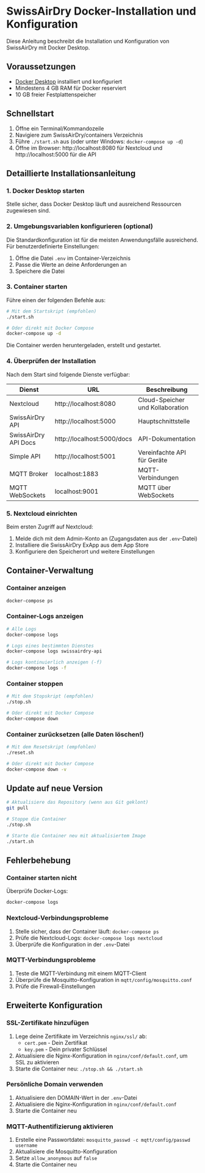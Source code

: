 # SwissAirDry Docker-Installation und Konfiguration

Diese Anleitung beschreibt die Installation und Konfiguration von SwissAirDry mit Docker Desktop.

## Voraussetzungen

- [Docker Desktop](https://www.docker.com/products/docker-desktop/) installiert und konfiguriert
- Mindestens 4 GB RAM für Docker reserviert
- 10 GB freier Festplattenspeicher

## Schnellstart

1. Öffne ein Terminal/Kommandozeile
2. Navigiere zum SwissAirDry/containers Verzeichnis
3. Führe `./start.sh` aus (oder unter Windows: `docker-compose up -d`)
4. Öffne im Browser: http://localhost:8080 für Nextcloud und http://localhost:5000 für die API

## Detaillierte Installationsanleitung

### 1. Docker Desktop starten

Stelle sicher, dass Docker Desktop läuft und ausreichend Ressourcen zugewiesen sind.

### 2. Umgebungsvariablen konfigurieren (optional)

Die Standardkonfiguration ist für die meisten Anwendungsfälle ausreichend. Für benutzerdefinierte Einstellungen:

1. Öffne die Datei `.env` im Container-Verzeichnis
2. Passe die Werte an deine Anforderungen an
3. Speichere die Datei

### 3. Container starten

Führe einen der folgenden Befehle aus:

```bash
# Mit dem Startskript (empfohlen)
./start.sh

# Oder direkt mit Docker Compose
docker-compose up -d
```

Die Container werden heruntergeladen, erstellt und gestartet.

### 4. Überprüfen der Installation

Nach dem Start sind folgende Dienste verfügbar:

| Dienst | URL | Beschreibung |
|--------|-----|-------------|
| Nextcloud | http://localhost:8080 | Cloud-Speicher und Kollaboration |
| SwissAirDry API | http://localhost:5000 | Hauptschnittstelle |
| SwissAirDry API Docs | http://localhost:5000/docs | API-Dokumentation |
| Simple API | http://localhost:5001 | Vereinfachte API für Geräte |
| MQTT Broker | localhost:1883 | MQTT-Verbindungen |
| MQTT WebSockets | localhost:9001 | MQTT über WebSockets |

### 5. Nextcloud einrichten

Beim ersten Zugriff auf Nextcloud:

1. Melde dich mit dem Admin-Konto an (Zugangsdaten aus der `.env`-Datei)
2. Installiere die SwissAirDry ExApp aus dem App Store
3. Konfiguriere den Speicherort und weitere Einstellungen

## Container-Verwaltung

### Container anzeigen

```bash
docker-compose ps
```

### Container-Logs anzeigen

```bash
# Alle Logs
docker-compose logs

# Logs eines bestimmten Dienstes
docker-compose logs swissairdry-api

# Logs kontinuierlich anzeigen (-f)
docker-compose logs -f
```

### Container stoppen

```bash
# Mit dem Stopskript (empfohlen)
./stop.sh

# Oder direkt mit Docker Compose
docker-compose down
```

### Container zurücksetzen (alle Daten löschen!)

```bash
# Mit dem Resetskript (empfohlen)
./reset.sh

# Oder direkt mit Docker Compose
docker-compose down -v
```

## Update auf neue Version

```bash
# Aktualisiere das Repository (wenn aus Git geklont)
git pull

# Stoppe die Container
./stop.sh

# Starte die Container neu mit aktualisiertem Image
./start.sh
```

## Fehlerbehebung

### Container starten nicht

Überprüfe Docker-Logs:

```bash
docker-compose logs
```

### Nextcloud-Verbindungsprobleme

1. Stelle sicher, dass der Container läuft: `docker-compose ps`
2. Prüfe die Nextcloud-Logs: `docker-compose logs nextcloud`
3. Überprüfe die Konfiguration in der `.env`-Datei

### MQTT-Verbindungsprobleme

1. Teste die MQTT-Verbindung mit einem MQTT-Client
2. Überprüfe die Mosquitto-Konfiguration in `mqtt/config/mosquitto.conf`
3. Prüfe die Firewall-Einstellungen

## Erweiterte Konfiguration

### SSL-Zertifikate hinzufügen

1. Lege deine Zertifikate im Verzeichnis `nginx/ssl/` ab:
   - `cert.pem` - Dein Zertifikat
   - `key.pem` - Dein privater Schlüssel
2. Aktualisiere die Nginx-Konfiguration in `nginx/conf/default.conf`, um SSL zu aktivieren
3. Starte die Container neu: `./stop.sh && ./start.sh`

### Persönliche Domain verwenden

1. Aktualisiere den DOMAIN-Wert in der `.env`-Datei
2. Aktualisiere die Nginx-Konfiguration in `nginx/conf/default.conf`
3. Starte die Container neu

### MQTT-Authentifizierung aktivieren

1. Erstelle eine Passwortdatei: `mosquitto_passwd -c mqtt/config/passwd username`
2. Aktualisiere die Mosquitto-Konfiguration
3. Setze `allow_anonymous` auf `false`
4. Starte die Container neu